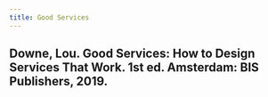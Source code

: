 ```yaml
---
title: Good Services
---
```


## Downe, Lou. __Good Services: How to Design Services That Work__. 1st ed. Amsterdam: BIS Publishers, 2019.
